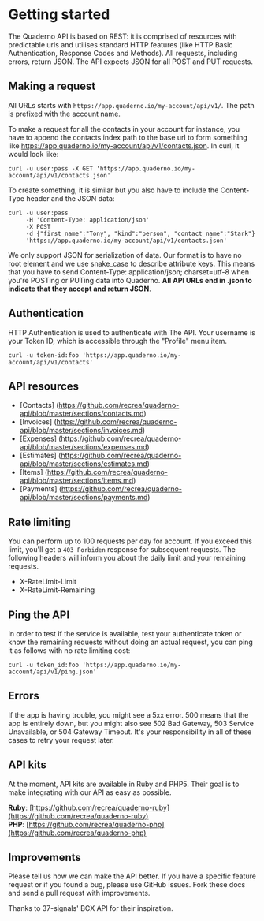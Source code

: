 # Getting started
The Quaderno API is based on REST: it is comprised of resources with predictable urls and utilises standard HTTP features (like HTTP Basic Authentication, Response Codes and Methods). All requests, including errors, return JSON. The API expects JSON for all POST and PUT requests.

## Making a request
All URLs starts with `https://app.quaderno.io/my-account/api/v1/`. The path is prefixed with the account name.

To make a request for all the contacts in your account for instance, you have to append the contacts index path to the base url to form something like https://app.quaderno.io/my-account/api/v1/contacts.json. In curl, it would look like:

```shell
curl -u user:pass -X GET 'https://app.quaderno.io/my-account/api/v1/contacts.json'
```

To create something, it is similar but you also have to include the Content-Type  header and the JSON data:

```shell
curl -u user:pass 
	 -H 'Content-Type: application/json' 
	 -X POST 
	 -d {"first_name":"Tony", "kind":"person", "contact_name":"Stark"}
	 'https://app.quaderno.io/my-account/api/v1/contacts.json'
```

We only support JSON for serialization of data. Our format is to have no root element and we use snake_case to describe attribute keys. This means that you have to send Content-Type: application/json; charset=utf-8 when you're POSTing or PUTing data into Quaderno. **All API URLs end in .json to indicate that they accept and return JSON**.

## Authentication
HTTP Authentication is used to authenticate with The API. Your username is your Token ID, which is accessible through the "Profile" menu item.

```shell
curl -u token-id:foo 'https://app.quaderno.io/my-account/api/v1/contacts'
```     

## API resources
* [Contacts] (https://github.com/recrea/quaderno-api/blob/master/sections/contacts.md)
* [Invoices] (https://github.com/recrea/quaderno-api/blob/master/sections/invoices.md)
* [Expenses] (https://github.com/recrea/quaderno-api/blob/master/sections/expenses.md)
* [Estimates] (https://github.com/recrea/quaderno-api/blob/master/sections/estimates.md)
* [Items] (https://github.com/recrea/quaderno-api/blob/master/sections/items.md)
* [Payments] (https://github.com/recrea/quaderno-api/blob/master/sections/payments.md)

## Rate limiting
You can perform up to 100 requests per day for account. If you exceed this limit, you'll get a `403 Forbiden` response for subsequent requests.
The following headers will inform you about the daily limit and your remaining requests.

* X-RateLimit-Limit
* X-RateLimit-Remaining

## Ping the API
In order to test if the service is available, test your authenticate token or know the remaining requests without doing an actual request, you can ping it as follows with no rate limiting cost:

```shell
curl -u token_id:foo 'https://app.quaderno.io/my-account/api/v1/ping.json'
```
## Errors
If the app is having trouble, you might see a 5xx error. 500 means that the app is entirely down, but you might also see 502 Bad Gateway, 503 Service Unavailable, or 504 Gateway Timeout. It's your responsibility in all of these cases to retry your request later.

## API kits
At the moment, API kits are available in Ruby and PHP5. Their goal is to make integrating with our API as easy as possible.

**Ruby**: [https://github.com/recrea/quaderno-ruby](https://github.com/recrea/quaderno-ruby)  
**PHP**: [https://github.com/recrea/quaderno-php](https://github.com/recrea/quaderno-php)

## Improvements
Please tell us how we can make the API better. If you have a specific feature request or if you found a bug, please use GitHub issues. Fork these docs and send a pull request with improvements.

Thanks to 37-signals' BCX API for their inspiration.

